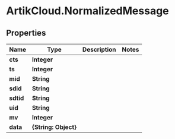 # ArtikCloud.NormalizedMessage

## Properties
Name | Type | Description | Notes
------------ | ------------- | ------------- | -------------
**cts** | **Integer** |  | 
**ts** | **Integer** |  | 
**mid** | **String** |  | 
**sdid** | **String** |  | 
**sdtid** | **String** |  | 
**uid** | **String** |  | 
**mv** | **Integer** |  | 
**data** | **{String: Object}** |  | 


